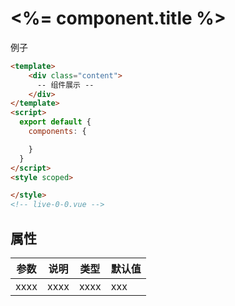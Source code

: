 # <%= component.title %>

例子

```html
<template>
    <div class="content">
      -- 组件展示 --
    </div>
</template>
<script>
  export default {
    components: {

    }
  }
</script>
<style scoped>

</style>
<!-- live-0-0.vue -->
```

## 属性

| 参数 | 说明 | 类型 | 默认值 |
| ---- | ---- | ---- | ------ |
| xxxx | xxxx | xxxx | xxx |

